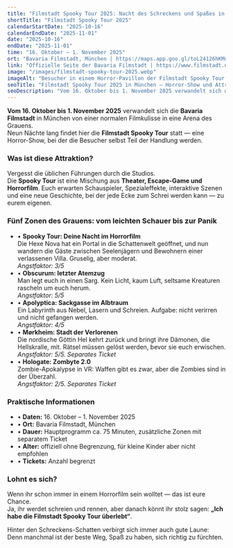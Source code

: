 ```yaml
---
title: "Filmstadt Spooky Tour 2025: Nacht des Schreckens und Spaßes in der Bavaria Filmstadt"
shortTitle: "Filmstadt Spooky Tour 2025"
calendarStartDate: "2025-10-16"
calendarEndDate: "2025-11-01"
date: "2025-10-16"
endDate: "2025-11-01"
time: "16. Oktober – 1. November 2025"
ort: "Bavaria Filmstadt, München | https://maps.app.goo.gl/toL24126hKMuYxxE7"
link: "Offizielle Seite der Bavaria Filmstadt | https://www.filmstadt.de/halloween"
image: "/images/filmstadt-spooky-tour-2025.webp"
imageAlt: "Besucher in einem Horror-Pavillon der Filmstadt Spooky Tour in München"
seoTitle: "Filmstadt Spooky Tour 2025 in München — Horror-Show und Attraktionen"
seoDescription: "Vom 16. Oktober bis 1. November 2025 verwandelt sich die Bavaria Filmstadt in eine Arena des Schreckens: Filmstadt Spooky Tour, 5 Zonen des Grauens, VR, interaktive Szenen und Horror-Show mit Schauspielern."
---
```


**Vom 16. Oktober bis 1. November 2025** verwandelt sich die **Bavaria Filmstadt** in München von einer normalen Filmkulisse in eine Arena des Grauens.  
Neun Nächte lang findet hier die **Filmstadt Spooky Tour** statt — eine Horror-Show, bei der die Besucher selbst Teil der Handlung werden.

### Was ist diese Attraktion?

Vergesst die üblichen Führungen durch die Studios.  
Die **Spooky Tour** ist eine Mischung aus **Theater, Escape-Game und Horrorfilm**. Euch erwarten Schauspieler, Spezialeffekte, interaktive Szenen und eine neue Geschichte, bei der jede Ecke zum Schrei werden kann — zu eurem eigenen.

### Fünf Zonen des Grauens: vom leichten Schauer bis zur Panik

- • **Spooky Tour: Deine Nacht im Horrorfilm**  
Die Hexe Nova hat ein Portal in die Schattenwelt geöffnet, und nun wandern die Gäste zwischen Seelenjägern und Bewohnern einer verlassenen Villa. Gruselig, aber moderat.  
_Angstfaktor: 3/5_
- • **Obscurum: letzter Atemzug**  
Man legt euch in einen Sarg. Kein Licht, kaum Luft, seltsame Kreaturen rascheln um euch herum.  
_Angstfaktor: 5/5_
- • **Apolyptica: Sackgasse im Albtraum**  
Ein Labyrinth aus Nebel, Lasern und Schreien. Aufgabe: nicht verirren und nicht gefangen werden.  
_Angstfaktor: 4/5_
- • **Mørkheim: Stadt der Verlorenen**  
Die nordische Göttin Hel kehrt zurück und bringt ihre Dämonen, die Hellskralle, mit. Rätsel müssen gelöst werden, bevor sie euch erwischen.  
_Angstfaktor: 5/5. Separates Ticket_
- • **Hologate: Zombyte 2.0**  
Zombie-Apokalypse in VR: Waffen gibt es zwar, aber die Zombies sind in der Überzahl.  
_Angstfaktor: 2/5. Separates Ticket_

### Praktische Informationen

- • **Daten:** 16. Oktober – 1. November 2025  
- • **Ort:** Bavaria Filmstadt, München  
- • **Dauer:** Hauptprogramm ca. 75 Minuten, zusätzliche Zonen mit separatem Ticket  
- • **Alter:** offiziell ohne Begrenzung, für kleine Kinder aber nicht empfohlen  
- • **Tickets:** Anzahl begrenzt  

### Lohnt es sich?

Wenn ihr schon immer in einem Horrorfilm sein wolltet — das ist eure Chance.  
Ja, ihr werdet schreien und rennen, aber danach könnt ihr stolz sagen: **„Ich habe die Filmstadt Spooky Tour überlebt“**.  

Hinter den Schreckens-Schatten verbirgt sich immer auch gute Laune: Denn manchmal ist der beste Weg, Spaß zu haben, sich richtig zu fürchten.
